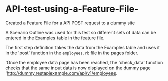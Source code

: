 # API-test-using-a-Feature-File-
Created a Feature File for a API POST request to a dummy site 


A Scenario Outline was used for this test so different sets of data can be entered in the Examples table in the feature file.

The first step definition takes the  data from the Examples table and uses it in the 'post' function in the `employees.rb` file in the pages folder. 

'Once the employee data page has been reached, the 'check_data' function checks that the same input data is now displayed on the dummy page 'http://dummy.restapiexample.com/api/v1/employees.

